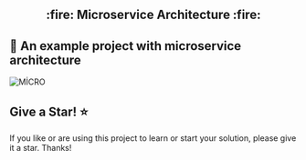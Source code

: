 <h2 align="center">
:fire:  Microservice Architecture :fire:
</h2>

## :pushpin:  An example project with microservice architecture

![MİCRO](https://user-images.githubusercontent.com/50150182/145682560-4c4f35d9-896b-4b62-9b30-ff97f260e145.png)

## Give a Star! :star:
If you like or are using this project to learn or start your solution, please give it a star. Thanks!


